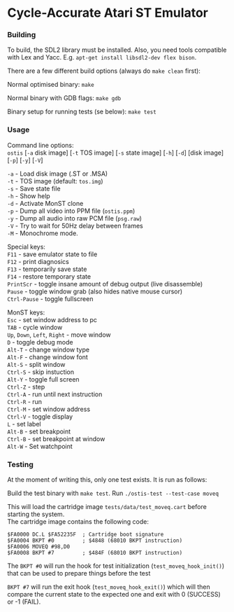 # Cycle-Accurate Atari ST Emulator

### Building

To build, the SDL2 library must be installed.  Also, you need tools
compatible with Lex and Yacc.  E.g. `apt-get install libsdl2-dev
flex bison`.

There are a few different build options (always do `make clean` first):

Normal optimised binary:
`make`

Normal binary with GDB flags:
`make gdb`

Binary setup for running tests (se below):
`make test`

### Usage

Command line options:  
`ostis` [`-a` disk image] [`-t` TOS image] [`-s` state image] [`-h`] [`-d`] [disk image] [`-p`] [`-y`] [`-V`]

`-a`  - Load disk image (.ST or .MSA)  
`-t`  - TOS image (default: `tos.img`)  
`-s`  - Save state file  
`-h`  - Show help  
`-d`  - Activate MonST clone  
`-p`  - Dump all video into PPM file (`ostis.ppm`)  
`-y`  - Dump all audio into raw PCM file (`psg.raw`)  
`-V`  - Try to wait for 50Hz delay between frames  
`-M`  - Monochrome mode.

Special keys:  
`F11`           - save emulator state to file  
`F12`           - print diagnosics  
`F13`           - temporarily save state  
`F14`           - restore temporary state  
`PrintScr`      - toggle insane amount of debug output (live disassemble)  
`Pause`         - toggle window grab (also hides native mouse cursor)  
`Ctrl-Pause`    - toggle fullscreen

MonST keys:  
`Esc` - set window address to pc  
`TAB` - cycle window  
`Up`, `Down`, `Left`, `Right` - move window  
`D` - toggle debug mode  
`Alt-T` - change window type  
`Alt-F` - change window font  
`Alt-S` - split window  
`Ctrl-S` - skip instuction  
`Alt-Y` - toggle full screen  
`Ctrl-Z` - step  
`Ctrl-A` - run until next instruction  
`Ctrl-R` - run  
`Ctrl-M` - set window address  
`Ctrl-V` - toggle display  
`L` - set label  
`Alt-B` - set breakpoint  
`Ctrl-B` - set breakpoint at window  
`Alt-W` - Set watchpoint  

### Testing

At the moment of writing this, only one test exists. It is run as follows:

Build the test binary with `make test`.
Run `./ostis-test --test-case moveq`

This will load the cartridge image `tests/data/test_moveq.cart` before starting the system.  
The cartridge image contains the following code:

```
$FA0000 DC.L $FA52235F  ; Cartridge boot signature
$FA0004 BKPT #0         ; $4848 (68010 BKPT instruction)
$FA0006 MOVEQ #98,D0
$FA0008 BKPT #7         ; $484F (68010 BKPT instruction)
```

The `BKPT #0` will run the hook for test initialization (`test_moveq_hook_init()`) that can
be used to prepare things before the test

`BKPT #7` will run the exit hook (`test_moveq_hook_exit()`) which will then compare the current
state to the expected one and exit with 0 (SUCCESS) or -1 (FAIL).
